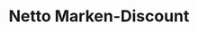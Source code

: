 ---
title: "Netto Marken-Discount"
url: /neubrandenburg/netto-marken-discount-demminer-strasse/
shop: Supermarkt
---